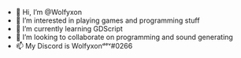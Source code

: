 - 👋 Hi, I’m @Wolfyxon
- 👀 I’m interested in playing games and programming stuff
- 🌱 I’m currently learning GDScript
- 💞️ I’m looking to collaborate on programming and sound generating
- 📫 My Discord is Wolfyxonᵈᵉᵛ#0266

<!---
Wolfyxon/Wolfyxon is a ✨ special ✨ repository because its `README.md` (this file) appears on your GitHub profile.
You can click the Preview link to take a look at your changes.
--->
